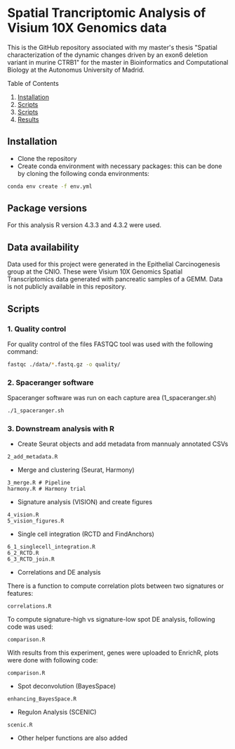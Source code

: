 # Spatial Trancriptomic Analysis of Visium 10X Genomics data

This is the GitHub repository associated with my master's thesis "Spatial characterization of the dynamic changes driven by an exon6 deletion variant in murine CTRB1" for the master in Bioinformatics and Computational Biology at the Autonomus University of Madrid.


<summary>Table of Contents</summary>
  <ol>
    <li><a href="#Installation">Installation</a></li>
    <li><a href="#Data availability">Scripts</a></li>
    <li><a href="#Scripts">Scripts</a></li>
    <li><a href="#Results">Results</a></li>
  </ol>



## Installation

- Clone the repository
- Create conda environment with necessary packages: this can be done by cloning the following conda environments:

```bash
conda env create -f env.yml
```

## Package versions

For this analysis R version 4.3.3 and 4.3.2 were used.


## Data availability

Data used for this project were generated in the Epithelial Carcinogenesis group at the CNIO. 
These were Visium 10X Genomics Spatial Transcriptomics data generated with pancreatic samples of a GEMM.
Data is not publicly available in this repository.

## Scripts

### 1. Quality control

For quality control of the files FASTQC tool was used with the following command:

```bash
fastqc ./data/*.fastq.gz -o quality/ 
```

### 2. Spaceranger software

Spaceranger software was run on each capture area (1_spaceranger.sh)

```bash
./1_spaceranger.sh
```

### 3. Downstream analysis with R
  - Create Seurat objects and add metadata from mannualy annotated CSVs
```{R}
2_add_metadata.R
```
  - Merge and clustering (Seurat, Harmony)
```{R}
3_merge.R # Pipeline
harmony.R # Harmony trial
```
  - Signature analysis  (VISION) and create figures
```{R}
4_vision.R
5_vision_figures.R
```    
  - Single cell integration (RCTD and FindAnchors)
```{R}
6_1_singlecell_integration.R
6_2_RCTD.R
6_3_RCTD_join.R
```  
  - Correlations and DE analysis

There is a function to compute correlation plots between two signatures or features:
```{R}
correlations.R
```      
To compute signature-high vs signature-low spot DE analysis, following code was used:
```{R}
comparison.R
```     
With results from this experiment, genes were uploaded to EnrichR, plots were done with following code:
```{R}
comparison.R
```     

  - Spot deconvolution (BayesSpace)
```{R}
enhancing_BayesSpace.R
```  
  - Regulon Analysis (SCENIC)
```{R}
scenic.R
```
  - Other helper functions are also added


